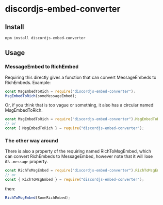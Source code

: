 # discordjs-embed-converter

## Install

`npm install discordjs-embed-converter`

## Usage
### MessageEmbed to RichEmbed
Requiring this directly gives a function that can convert MessageEmbeds to RichEmbeds. Example:

```js
const MsgEmbedToRich = require("discordjs-embed-converter");
MsgEmbedToRich(someMessageEmbed);
```

Or, if you think that is too vague or something, it also has a circular named MsgEmbedToRich.

```js
const MsgEmbedToRich = require("discordjs-embed-converter").MsgEmbedToRich;
// or
const { MsgEmbedToRich } = require("discordjs-embed-converter");
```

### The other way around

There is also a property of the requiring named RichToMsgEmbed, which can convert RichEmbeds to MessageEmbed, however note that it will lose its `.message` property.

```js
const RichToMsgEmbed = require("discordjs-embed-converter").RichToMsgEmbed;
// or
const { RichToMsgEmbed } = require("discordjs-embed-converter");
```

then:

```js
RichToMsgEmbed(SomeRichEmbed);
```
